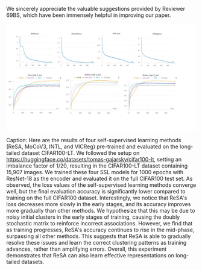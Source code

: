 We sincerely appreciate the valuable suggestions provided by Reviewer 69BS, which have been immensely helpful in improving our paper.

<p align="center">
    <img src="long_tail.jpg" width="1200">
</p>

Caption: Here are the results of four self-supervised learning methods (ReSA, MoCoV3, INTL, and VICReg) pre-trained and evaluated on the long-tailed dataset CIFAR100-LT. We followed the setup on https://huggingface.co/datasets/tomas-gajarsky/cifar100-lt, setting an imbalance factor of 1/20, resulting in the CIFAR100-LT dataset containing 15,907 images. We trained these four SSL models for 1000 epochs with ResNet-18 as the encoder and evaluated it on the full CIFAR100 test set. As observed, the loss values of the self-supervised learning methods converge well, but the final evaluation accuracy is significantly lower compared to training on the full CIFAR100 dataset. Interestingly, we notice that ReSA's loss decreases more slowly in the early stages, and its accuracy improves more gradually than other methods. We hypothesize that this may be due to noisy initial clusters in the early stages of training, causing the doubly stochastic matrix to reinforce incorrect associations. However, we find that as training progresses, ReSA's accuracy continues to rise in the mid-phase, surpassing all other methods. This suggests that ReSA is able to gradually resolve these issues and learn the correct clustering patterns as training advances, rather than amplifying errors. Overall, this experiment demonstrates that ReSA can also learn effective representations on long-tailed datasets. 